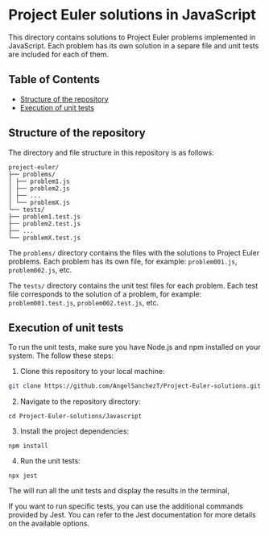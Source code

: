# Project Euler solutions in JavaScript <!-- omit in toc -->

This directory contains solutions to Project Euler problems implemented in JavaScript. Each problem has its own solution in a separe file and unit tests are included for each of them.

## Table of Contents <!-- omit in toc -->
- [Structure of the repository](#structure-of-the-repository)
- [Execution of unit tests](#execution-of-unit-tests)

## Structure of the repository

The directory and file structure in this repository is as follows:

```
project-euler/
├── problems/
│ ├── problem1.js
│ ├── problem2.js
│ ├── ...
│ └── problemX.js
└── tests/
├── problem1.test.js
├── problem2.test.js
├── ...
└── problemX.test.js
```

The `problems/` directory contains the files with the solutions to Project Euler problems. Each problem has its own file, for example: `problem001.js`, `problem002.js`, etc.

The `tests/` directory contains the unit test files for each problem. Each test file corresponds to the solution of a problem, for example: `problem001.test.js`, `problem002.test.js`, etc.

## Execution of unit tests

To run the unit tests, make sure you have Node.js and npm installed on your system. The follow these steps:

1. Clone this repository to your local machine:

```bash
git clone https://github.com/AngelSanchezT/Project-Euler-solutions.git
```
2. Navigate to the repository directory:

```
cd Project-Euler-solutions/Javascript
``` 

3. Install the project dependencies:

```
npm install
```

4. Run the unit tests:

```
npx jest
```

The will run all the unit tests and display the results in the terminal,

If you want to run specific tests, you can use the additional commands provided by Jest. You can refer to the Jest documentation for more details on the available options.